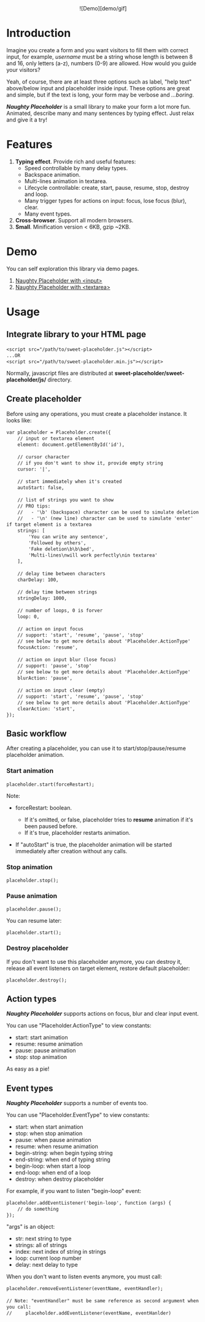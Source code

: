 <center>![Demo][demo/gif]</center>

# Introduction
Imagine you create a form and you want visitors to fill them with correct input, for example, *username* must be a string whose length is between 8 and 16, only letters (a-z), numbers (0-9) are allowed. How would you guide your visitors?

Yeah, of course, there are at least three options such as label, "help text" above/below input and placeholder inside input. These options are great and simple, but if the text is long, your form may be verbose and *...boring*.

***Naughty Placeholder*** is a small library to make your form a lot more fun. Animated, describe many and many sentences by typing effect. Just relax and give it a try!

# Features

1. **Typing effect**. Provide rich and useful features:
    - Speed controllable by many delay types.
    - Backspace animation.
    - Multi-lines animation in textarea.
    - Lifecycle controllable: create, start, pause, resume, stop, destroy and loop.
    - Many trigger types for actions on input: focus, lose focus (blur), clear.
    - Many event types.
2. **Cross-browser**. Support all modern browsers.
3. **Small**. Minification version < 6KB, gzip ~2KB.

# Demo
You can self exploration this library via demo pages.

1. [Naughty Placeholder with &lt;input&gt;][demo/page/input]
2. [Naughty Placeholder with &lt;textarea&gt;][demo/page/textarea]

# Usage

## Integrate library to your HTML page
    
    <script src="/path/to/sweet-placeholder.js"></script>
    ...OR
    <script src="/path/to/sweet-placeholder.min.js"></script>

Normally, javascript files are distributed at **sweet-placeholder/sweet-placeholder/js/** directory.

## Create placeholder

Before using any operations, you must create a placeholder instance. It looks like:

    var placeholder = Placeholder.create({
        // input or textarea element
        element: document.getElementById('id'),
        
        // cursor character
        // if you don't want to show it, provide empty string
        cursor: '|',
        
        // start immediately when it's created
        autoStart: false,
        
        // list of strings you want to show
        // PRO tips:
        //   - '\b' (backspace) character can be used to simulate deletion
        //   - '\n' (new line) character can be used to simulate 'enter' if target element is a textarea
        strings: [
            'You can write any sentence',
            'Followed by others',
            'Fake deletion\b\b\bed',
            'Multi-lines\nwill work perfectly\nin textarea'
        ],
        
        // delay time between characters
        charDelay: 100,
        
        // delay time between strings
        stringDelay: 1000,
        
        // number of loops, 0 is forver
        loop: 0,
        
        // action on input focus
        // support: 'start', 'resume', 'pause', 'stop'
        // see below to get more details about 'Placeholder.ActionType'
        focusAction: 'resume',
        
        // action on input blur (lose focus)
        // support: 'pause', 'stop'
        // see below to get more details about 'Placeholder.ActionType'
        blurAction: 'pause',
    
        // action on input clear (empty)
        // support: 'start', 'resume', 'pause', 'stop'
        // see below to get more details about 'Placeholder.ActionType'
        clearAction: 'start',
    });

## Basic workflow
After creating a placeholder, you can use it to start/stop/pause/resume placeholder animation.

### Start animation

    placeholder.start(forceRestart);

Note:

- forceRestart: boolean.
    + If it's omitted, or false, placeholder tries to **resume** animation if it's been paused before.
    + If it's true, placeholder restarts animation.

- If "autoStart" is true, the placeholder animation will be started immediately after creation without any calls.

### Stop animation

    placeholder.stop();

### Pause animation

    placeholder.pause();

You can resume later:

    placeholder.start();

### Destroy placeholder

If you don't want to use this placeholder anymore, you can destroy it, release all event listeners on target element, restore default placeholder:

    placeholder.destroy();

## Action types

***Naughty Placeholder*** supports actions on focus, blur and clear input event.

You can use "Placeholder.ActionType" to view constants:

- start: start animation
- resume: resume animation
- pause: pause animation
- stop: stop animation

As easy as a pie!

## Event types

***Naughty Placeholder*** supports a number of events too.

You can use "Placeholder.EventType" to view constants:

- start: when start animation
- stop: when stop animation
- pause: when pause animation
- resume: when resume animation
- begin-string: when begin typing string
- end-string: when end of typing string
- begin-loop: when start a loop
- end-loop: when end of a loop
- destroy: when destroy placeholder

For example, if you want to listen "begin-loop" event:

    placeholder.addEventListener('begin-loop', function (args) {
        // do something
    });

"args" is an object:

- str: next string to type
- strings: all of strings
- index: next index of string in strings
- loop: current loop number
- delay: next delay to type

When you don't want to listen events anymore, you must call:
    
    placeholder.removeEventListener(eventName, eventHandler);

    // Note: "eventHandler" must be same reference as second argument when you call:
    //     placeholder.addEventListener(eventName, eventHanlder)

[demo/gif]: img/demo.gif "Demo"
[demo/page/input]: ../sweet-placeholder/demo/text-input.html
[demo/page/textarea]: ../sweet-placeholder/demo/textarea.html